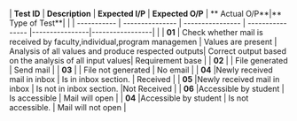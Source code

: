 | **Test ID** | **Description** | **Expected I/P** | **Expected O/P** | ** Actual O/P**|** Type of Test**| |
| ----------- | --------------- | ---------------- | ---------------- |----------------|-----------------| |
| **01** | Check  whether mail is received by faculty,individual,program managemen | Values are present | Analysis of all values and produce respected outputs| Correct output based on the analysis of all input values| Requirement base | 
| **02** | | File generated | Send mail | 
| **03** | | File not generated | No email | 
| **04** |Newly received mail in inbox | Is in inbox section. | Received | 
| **05** |Newly received mail in inbox | Is not in inbox section. |Not Received | 
| **06** |Accessible by student | Is accessible | Mail  will open | 
| **04** |Accessible by student | Is not accessible. | Mail will not open | 
